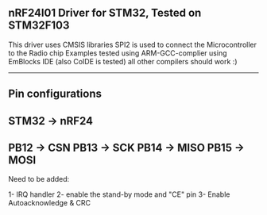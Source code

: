 nRF24l01 Driver for STM32, Tested on STM32F103
------------------------------------------------
This driver uses CMSIS libraries
SPI2  is used to connect the Microcontroller to the Radio chip
Examples tested using ARM-GCC-complier using EmBlocks IDE (also CoIDE is tested)
all other compilers should work :) 


-------------------
Pin configurations
-------------------
STM32 -> nRF24
-------------------
PB12 -> CSN
PB13 -> SCK
PB14 -> MISO
PB15 -> MOSI
-------------------


Need to be added:

1- IRQ handler
2- enable the stand-by mode and "CE" pin
3- Enable Autoacknowledge & CRC
